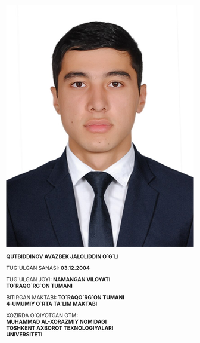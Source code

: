 ![rasm](lesson2.jpg)

**QUTBIDDINOV AVAZBEK JALOLIDDIN O\`G`LI**

TUG\`ULGAN SANASI: **03.12.2004** 

TUG\`ULGAN JOYI: **NAMANGAN VILOYATI  
TO\`RAQO\`RG\`ON TUMANI**  

BITIRGAN MAKTABI: **TO\`RAQO\`RG\`ON TUMANI  
4-UMUMIY O\`RTA TA\`LIM MAKTABI**  

XOZIRDA O\`QIYOTGAN OTM:  
**MUHAMMAD AL-XORAZMIY NOMIDAGI  
TOSHKENT AXBOROT TEXNOLOGIYALARI  
UNIVERSITETI**